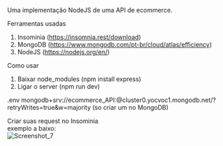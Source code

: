 Uma implementação NodeJS de uma API de ecommerce.

Ferramentas usadas
1. Insominia (https://insomnia.rest/download)
2. MongoDB (https://www.mongodb.com/pt-br/cloud/atlas/efficiency)
3. NodeJS (https://nodejs.org/en/)

Como usar
1. Baixar node_modules (npm install express)
2. Ligar o server (npm run dev)

.env
mongodb+srv://ecommerce_API:<password>@cluster0.yocvoc1.mongodb.net/?retryWrites=true&w=majority (so criar um no MongoDB)

Criar suas request no Insominia
<br>
exemplo a baixo:
<br>
![Screenshot_7](https://user-images.githubusercontent.com/66924117/204288928-c448ed97-fb27-46b4-81eb-f0d71cb2b964.png)

